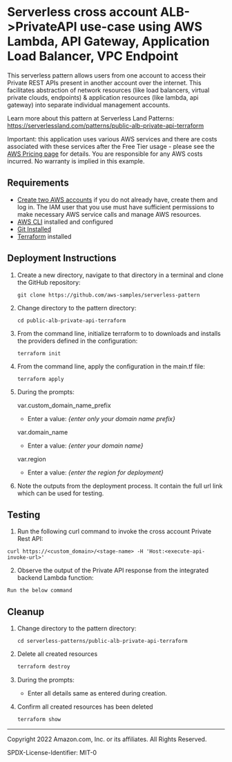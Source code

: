 # Serverless cross account ALB->PrivateAPI use-case using AWS Lambda, API Gateway, Application Load Balancer, VPC Endpoint

This serverless pattern allows users from one account to access their Private REST APIs present in another account over the internet. This facilitates abstraction of network resources (like load balancers, virtual private clouds, endpoints) & application resources (like lambda, api gateway) into separate  individual management accounts.

Learn more about this pattern at Serverless Land Patterns: https://serverlessland.com/patterns/public-alb-private-api-terraform

Important: this application uses various AWS services and there are costs associated with these services after the Free Tier usage - please see the [AWS Pricing page](https://aws.amazon.com/pricing/) for details. You are responsible for any AWS costs incurred. No warranty is implied in this example.

## Requirements

* [Create two AWS accounts](https://portal.aws.amazon.com/gp/aws/developer/registration/index.html) if you do not already have, create them and log in. The IAM user that you use must have sufficient permissions to make necessary AWS service calls and manage AWS resources.
* [AWS CLI](https://docs.aws.amazon.com/cli/latest/userguide/install-cliv2.html) installed and configured
* [Git Installed](https://git-scm.com/book/en/v2/Getting-Started-Installing-Git)
* [Terraform](https://learn.hashicorp.com/tutorials/terraform/install-cli?in=terraform/aws-get-started) installed

## Deployment Instructions

1. Create a new directory, navigate to that directory in a terminal and clone the GitHub repository:
    ``` 
    git clone https://github.com/aws-samples/serverless-pattern
    ```
1. Change directory to the pattern directory:
    ```
    cd public-alb-private-api-terraform
    ```
1. From the command line, initialize terraform to  to downloads and installs the providers defined in the configuration:
    ```
    terraform init
    ```
1. From the command line, apply the configuration in the main.tf file:
    ```
    terraform apply
    ```
1. During the prompts:

   var.custom_domain_name_prefix
    - Enter a value: *{enter only your domain name prefix}*

   var.domain_name
    -  Enter a value: *{enter your domain name}*

   var.region
    - Enter a value: *{enter the region for deployment}*


1. Note the outputs from the deployment process. It contain the full url link which can be used for testing.

## Testing

1. Run the following curl command to invoke the cross account Private Rest API:
```
curl https://<custom_domain>/<stage-name> -H 'Host:<execute-api-invoke-url>'
```

2. Observe the output of the Private API response from the integrated backend Lambda function:
```
Run the below command 
```

## Cleanup
 
1. Change directory to the pattern directory:
    ```
    cd serverless-patterns/public-alb-private-api-terraform
    ```
1. Delete all created resources
    ```bash
    terraform destroy
    ```
1. During the prompts:
    * Enter all details same as entered during creation.

1. Confirm all created resources has been deleted
    ```bash
    terraform show
    ```
----
Copyright 2022 Amazon.com, Inc. or its affiliates. All Rights Reserved.

SPDX-License-Identifier: MIT-0
